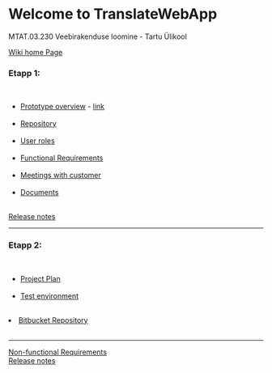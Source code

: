 # Welcome to TranslateWebApp
MTAT.03.230 Veebirakenduse loomine - Tartu Ülikool

<a href="https://github.com/dimazzy/TranslateWebApp/wiki/MTAT.03.230-Veebirakenduste-loomine-wiki">Wiki home Page</a><br>

<h3>Etapp 1:</h3><br>
<ul>
<li><a href="https://docs.google.com/document/d/1E3GpZfUtLvPwIILxpiTMefRKxcDI1uJuzMJVpqy7Us4/edit">Prototype overview</a> - 
<a href ="https://pidoco.com/en/prototype-repository">link</a></li><br>
<li><a href="https://github.com/dimazzy/TranslateWebApp/wiki">Repository</a></li><br>
<li><a href="https://github.com/dimazzy/TranslateWebApp/wiki/User-roles">User roles</a></li><br>
<li><a href="https://github.com/dimazzy/TranslateWebApp/wiki/Functional-Requirements">Functional Requirements</a></li><br>
<li><a href="https://github.com/dimazzy/TranslateWebApp/wiki/Meetings-with-customer">Meetings with customer</a></li><br>
<li><a href="https://drive.google.com/folderview?id=0B9vFPsC65jFhfmFxZnNrYWxXMkt1azZhNldlV3lsd1hfZHo0TnFwdXRzbzBDYTlQenFaZEk&usp=sharing">Documents</a></li><br>
</ul>
<a href="https://github.com/dimazzy/TranslateWebApp/wiki/Release-notes">Release notes</a><br>

-----------------------------------------------------------------------------------------
<h3>Etapp 2:</h3><br>
<ul>
<li><a href="https://docs.google.com/spreadsheets/d/1xFwPJ73rFWwcc3PEis2JGCf269PC_ks5zqxwI1t0GUs/edit#gid=0">Project Plan</a></li><br>
<li><a href="https://ec2-54-93-155-86.eu-central-1.compute.amazonaws.com">Test environment</li><br>
</ul>
<li><a href="https://bitbucket.org/mipsum/mipsum">Bitbucket Repository</a></li><br>

-----------------------------------------------------------------------------------------

<a href="https://github.com/dimazzy/TranslateWebApp/wiki/Non-functional-Requirements">Non-functional Requirements</a><br>
<a href="https://github.com/dimazzy/TranslateWebApp/wiki/Release-notes">Release notes</a><br>

